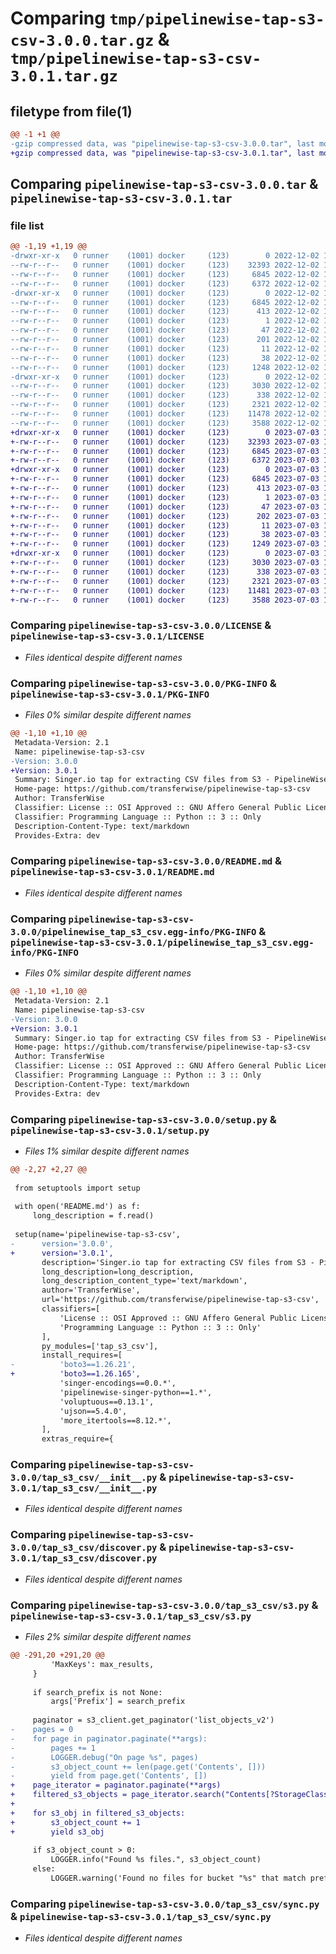 # Comparing `tmp/pipelinewise-tap-s3-csv-3.0.0.tar.gz` & `tmp/pipelinewise-tap-s3-csv-3.0.1.tar.gz`

## filetype from file(1)

```diff
@@ -1 +1 @@
-gzip compressed data, was "pipelinewise-tap-s3-csv-3.0.0.tar", last modified: Fri Dec  2 11:58:18 2022, max compression
+gzip compressed data, was "pipelinewise-tap-s3-csv-3.0.1.tar", last modified: Mon Jul  3 15:43:21 2023, max compression
```

## Comparing `pipelinewise-tap-s3-csv-3.0.0.tar` & `pipelinewise-tap-s3-csv-3.0.1.tar`

### file list

```diff
@@ -1,19 +1,19 @@
-drwxr-xr-x   0 runner    (1001) docker     (123)        0 2022-12-02 11:58:18.006671 pipelinewise-tap-s3-csv-3.0.0/
--rw-r--r--   0 runner    (1001) docker     (123)    32393 2022-12-02 11:58:08.000000 pipelinewise-tap-s3-csv-3.0.0/LICENSE
--rw-r--r--   0 runner    (1001) docker     (123)     6845 2022-12-02 11:58:18.006671 pipelinewise-tap-s3-csv-3.0.0/PKG-INFO
--rw-r--r--   0 runner    (1001) docker     (123)     6372 2022-12-02 11:58:08.000000 pipelinewise-tap-s3-csv-3.0.0/README.md
-drwxr-xr-x   0 runner    (1001) docker     (123)        0 2022-12-02 11:58:18.006671 pipelinewise-tap-s3-csv-3.0.0/pipelinewise_tap_s3_csv.egg-info/
--rw-r--r--   0 runner    (1001) docker     (123)     6845 2022-12-02 11:58:17.000000 pipelinewise-tap-s3-csv-3.0.0/pipelinewise_tap_s3_csv.egg-info/PKG-INFO
--rw-r--r--   0 runner    (1001) docker     (123)      413 2022-12-02 11:58:17.000000 pipelinewise-tap-s3-csv-3.0.0/pipelinewise_tap_s3_csv.egg-info/SOURCES.txt
--rw-r--r--   0 runner    (1001) docker     (123)        1 2022-12-02 11:58:17.000000 pipelinewise-tap-s3-csv-3.0.0/pipelinewise_tap_s3_csv.egg-info/dependency_links.txt
--rw-r--r--   0 runner    (1001) docker     (123)       47 2022-12-02 11:58:17.000000 pipelinewise-tap-s3-csv-3.0.0/pipelinewise_tap_s3_csv.egg-info/entry_points.txt
--rw-r--r--   0 runner    (1001) docker     (123)      201 2022-12-02 11:58:17.000000 pipelinewise-tap-s3-csv-3.0.0/pipelinewise_tap_s3_csv.egg-info/requires.txt
--rw-r--r--   0 runner    (1001) docker     (123)       11 2022-12-02 11:58:17.000000 pipelinewise-tap-s3-csv-3.0.0/pipelinewise_tap_s3_csv.egg-info/top_level.txt
--rw-r--r--   0 runner    (1001) docker     (123)       38 2022-12-02 11:58:18.006671 pipelinewise-tap-s3-csv-3.0.0/setup.cfg
--rw-r--r--   0 runner    (1001) docker     (123)     1248 2022-12-02 11:58:08.000000 pipelinewise-tap-s3-csv-3.0.0/setup.py
-drwxr-xr-x   0 runner    (1001) docker     (123)        0 2022-12-02 11:58:18.006671 pipelinewise-tap-s3-csv-3.0.0/tap_s3_csv/
--rw-r--r--   0 runner    (1001) docker     (123)     3030 2022-12-02 11:58:08.000000 pipelinewise-tap-s3-csv-3.0.0/tap_s3_csv/__init__.py
--rw-r--r--   0 runner    (1001) docker     (123)      338 2022-12-02 11:58:08.000000 pipelinewise-tap-s3-csv-3.0.0/tap_s3_csv/config.py
--rw-r--r--   0 runner    (1001) docker     (123)     2321 2022-12-02 11:58:08.000000 pipelinewise-tap-s3-csv-3.0.0/tap_s3_csv/discover.py
--rw-r--r--   0 runner    (1001) docker     (123)    11478 2022-12-02 11:58:08.000000 pipelinewise-tap-s3-csv-3.0.0/tap_s3_csv/s3.py
--rw-r--r--   0 runner    (1001) docker     (123)     3588 2022-12-02 11:58:08.000000 pipelinewise-tap-s3-csv-3.0.0/tap_s3_csv/sync.py
+drwxr-xr-x   0 runner    (1001) docker     (123)        0 2023-07-03 15:43:21.162410 pipelinewise-tap-s3-csv-3.0.1/
+-rw-r--r--   0 runner    (1001) docker     (123)    32393 2023-07-03 15:43:12.000000 pipelinewise-tap-s3-csv-3.0.1/LICENSE
+-rw-r--r--   0 runner    (1001) docker     (123)     6845 2023-07-03 15:43:21.162410 pipelinewise-tap-s3-csv-3.0.1/PKG-INFO
+-rw-r--r--   0 runner    (1001) docker     (123)     6372 2023-07-03 15:43:12.000000 pipelinewise-tap-s3-csv-3.0.1/README.md
+drwxr-xr-x   0 runner    (1001) docker     (123)        0 2023-07-03 15:43:21.162410 pipelinewise-tap-s3-csv-3.0.1/pipelinewise_tap_s3_csv.egg-info/
+-rw-r--r--   0 runner    (1001) docker     (123)     6845 2023-07-03 15:43:21.000000 pipelinewise-tap-s3-csv-3.0.1/pipelinewise_tap_s3_csv.egg-info/PKG-INFO
+-rw-r--r--   0 runner    (1001) docker     (123)      413 2023-07-03 15:43:21.000000 pipelinewise-tap-s3-csv-3.0.1/pipelinewise_tap_s3_csv.egg-info/SOURCES.txt
+-rw-r--r--   0 runner    (1001) docker     (123)        1 2023-07-03 15:43:21.000000 pipelinewise-tap-s3-csv-3.0.1/pipelinewise_tap_s3_csv.egg-info/dependency_links.txt
+-rw-r--r--   0 runner    (1001) docker     (123)       47 2023-07-03 15:43:21.000000 pipelinewise-tap-s3-csv-3.0.1/pipelinewise_tap_s3_csv.egg-info/entry_points.txt
+-rw-r--r--   0 runner    (1001) docker     (123)      202 2023-07-03 15:43:21.000000 pipelinewise-tap-s3-csv-3.0.1/pipelinewise_tap_s3_csv.egg-info/requires.txt
+-rw-r--r--   0 runner    (1001) docker     (123)       11 2023-07-03 15:43:21.000000 pipelinewise-tap-s3-csv-3.0.1/pipelinewise_tap_s3_csv.egg-info/top_level.txt
+-rw-r--r--   0 runner    (1001) docker     (123)       38 2023-07-03 15:43:21.162410 pipelinewise-tap-s3-csv-3.0.1/setup.cfg
+-rw-r--r--   0 runner    (1001) docker     (123)     1249 2023-07-03 15:43:12.000000 pipelinewise-tap-s3-csv-3.0.1/setup.py
+drwxr-xr-x   0 runner    (1001) docker     (123)        0 2023-07-03 15:43:21.162410 pipelinewise-tap-s3-csv-3.0.1/tap_s3_csv/
+-rw-r--r--   0 runner    (1001) docker     (123)     3030 2023-07-03 15:43:12.000000 pipelinewise-tap-s3-csv-3.0.1/tap_s3_csv/__init__.py
+-rw-r--r--   0 runner    (1001) docker     (123)      338 2023-07-03 15:43:12.000000 pipelinewise-tap-s3-csv-3.0.1/tap_s3_csv/config.py
+-rw-r--r--   0 runner    (1001) docker     (123)     2321 2023-07-03 15:43:12.000000 pipelinewise-tap-s3-csv-3.0.1/tap_s3_csv/discover.py
+-rw-r--r--   0 runner    (1001) docker     (123)    11481 2023-07-03 15:43:12.000000 pipelinewise-tap-s3-csv-3.0.1/tap_s3_csv/s3.py
+-rw-r--r--   0 runner    (1001) docker     (123)     3588 2023-07-03 15:43:12.000000 pipelinewise-tap-s3-csv-3.0.1/tap_s3_csv/sync.py
```

### Comparing `pipelinewise-tap-s3-csv-3.0.0/LICENSE` & `pipelinewise-tap-s3-csv-3.0.1/LICENSE`

 * *Files identical despite different names*

### Comparing `pipelinewise-tap-s3-csv-3.0.0/PKG-INFO` & `pipelinewise-tap-s3-csv-3.0.1/PKG-INFO`

 * *Files 0% similar despite different names*

```diff
@@ -1,10 +1,10 @@
 Metadata-Version: 2.1
 Name: pipelinewise-tap-s3-csv
-Version: 3.0.0
+Version: 3.0.1
 Summary: Singer.io tap for extracting CSV files from S3 - PipelineWise compatible
 Home-page: https://github.com/transferwise/pipelinewise-tap-s3-csv
 Author: TransferWise
 Classifier: License :: OSI Approved :: GNU Affero General Public License v3
 Classifier: Programming Language :: Python :: 3 :: Only
 Description-Content-Type: text/markdown
 Provides-Extra: dev
```

### Comparing `pipelinewise-tap-s3-csv-3.0.0/README.md` & `pipelinewise-tap-s3-csv-3.0.1/README.md`

 * *Files identical despite different names*

### Comparing `pipelinewise-tap-s3-csv-3.0.0/pipelinewise_tap_s3_csv.egg-info/PKG-INFO` & `pipelinewise-tap-s3-csv-3.0.1/pipelinewise_tap_s3_csv.egg-info/PKG-INFO`

 * *Files 0% similar despite different names*

```diff
@@ -1,10 +1,10 @@
 Metadata-Version: 2.1
 Name: pipelinewise-tap-s3-csv
-Version: 3.0.0
+Version: 3.0.1
 Summary: Singer.io tap for extracting CSV files from S3 - PipelineWise compatible
 Home-page: https://github.com/transferwise/pipelinewise-tap-s3-csv
 Author: TransferWise
 Classifier: License :: OSI Approved :: GNU Affero General Public License v3
 Classifier: Programming Language :: Python :: 3 :: Only
 Description-Content-Type: text/markdown
 Provides-Extra: dev
```

### Comparing `pipelinewise-tap-s3-csv-3.0.0/setup.py` & `pipelinewise-tap-s3-csv-3.0.1/setup.py`

 * *Files 1% similar despite different names*

```diff
@@ -2,27 +2,27 @@
 
 from setuptools import setup
 
 with open('README.md') as f:
     long_description = f.read()
 
 setup(name='pipelinewise-tap-s3-csv',
-      version='3.0.0',
+      version='3.0.1',
       description='Singer.io tap for extracting CSV files from S3 - PipelineWise compatible',
       long_description=long_description,
       long_description_content_type='text/markdown',
       author='TransferWise',
       url='https://github.com/transferwise/pipelinewise-tap-s3-csv',
       classifiers=[
           'License :: OSI Approved :: GNU Affero General Public License v3',
           'Programming Language :: Python :: 3 :: Only'
       ],
       py_modules=['tap_s3_csv'],
       install_requires=[
-          'boto3==1.26.21',
+          'boto3==1.26.165',
           'singer-encodings==0.0.*',
           'pipelinewise-singer-python==1.*',
           'voluptuous==0.13.1',
           'ujson==5.4.0',
           'more_itertools==8.12.*',
       ],
       extras_require={
```

### Comparing `pipelinewise-tap-s3-csv-3.0.0/tap_s3_csv/__init__.py` & `pipelinewise-tap-s3-csv-3.0.1/tap_s3_csv/__init__.py`

 * *Files identical despite different names*

### Comparing `pipelinewise-tap-s3-csv-3.0.0/tap_s3_csv/discover.py` & `pipelinewise-tap-s3-csv-3.0.1/tap_s3_csv/discover.py`

 * *Files identical despite different names*

### Comparing `pipelinewise-tap-s3-csv-3.0.0/tap_s3_csv/s3.py` & `pipelinewise-tap-s3-csv-3.0.1/tap_s3_csv/s3.py`

 * *Files 2% similar despite different names*

```diff
@@ -291,20 +291,20 @@
         'MaxKeys': max_results,
     }
 
     if search_prefix is not None:
         args['Prefix'] = search_prefix
 
     paginator = s3_client.get_paginator('list_objects_v2')
-    pages = 0
-    for page in paginator.paginate(**args):
-        pages += 1
-        LOGGER.debug("On page %s", pages)
-        s3_object_count += len(page.get('Contents', []))
-        yield from page.get('Contents', [])
+    page_iterator = paginator.paginate(**args)
+    filtered_s3_objects = page_iterator.search("Contents[?StorageClass=='STANDARD']")
+
+    for s3_obj in filtered_s3_objects:
+        s3_object_count += 1
+        yield s3_obj
 
     if s3_object_count > 0:
         LOGGER.info("Found %s files.", s3_object_count)
     else:
         LOGGER.warning('Found no files for bucket "%s" that match prefix "%s"', bucket, search_prefix)
```

### Comparing `pipelinewise-tap-s3-csv-3.0.0/tap_s3_csv/sync.py` & `pipelinewise-tap-s3-csv-3.0.1/tap_s3_csv/sync.py`

 * *Files identical despite different names*

